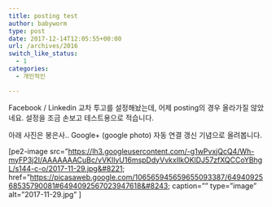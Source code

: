 ```yaml
---
title: posting test
author: babyworm
type: post
date: 2017-12-14T12:05:55+00:00
url: /archives/2016
switch_like_status:
  - 1
categories:
  - 개인적인

---
```

Facebook / Linkedin 교차 투고를 설정해놨는데, 어제 posting의 경우 올라가질 않았네요. 설정을 조금 손보고 테스트용으로 적습니다.

아래 사진은 봉은사.. Google+ (google photo) 자동 연결 갱신 기념으로 올려봅니다.

[pe2-image src=&#8221;https://lh3.googleusercontent.com/-g1wPvxjQcQ4/Wh-myFP3j2I/AAAAAAACuBc/vVKIlyU16mspDdyVvkxIlkOKlDJ57zfXQCCoYBhgL/s144-c-o/2017-11-29.jpg&#8221; href=&#8221;https://picasaweb.google.com/106565945659655093387/6494092568535790081#6494092567023947618&#8243; caption=&#8221;&#8221; type=&#8221;image&#8221; alt=&#8221;2017-11-29.jpg&#8221; ]

<p class="clear">